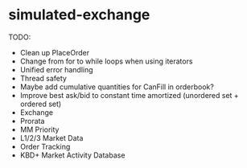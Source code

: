 # simulated-exchange

TODO:
 - Clean up PlaceOrder
 - Change from for to while loops when using iterators
 - Unified error handling
 - Thread safety
 - Maybe add cumulative quantities for CanFill in orderbook?
 - Improve best ask/bid to constant time amortized (unordered set + ordered set)
 - Exchange
 - Prorata
 - MM Priority
 - L1/2/3 Market Data
 - Order Tracking
 - KBD+ Market Activity Database
